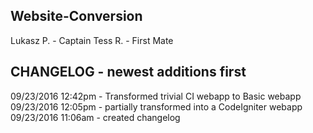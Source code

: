 ## Website-Conversion

Lukasz P. - Captain
Tess R. - First Mate

CHANGELOG - newest additions first
--------------------------------------
09/23/2016 12:42pm - Transformed trivial CI webapp to Basic webapp
09/23/2016 12:05pm - partially transformed into a CodeIgniter webapp
09/23/2016 11:06am - created changelog
